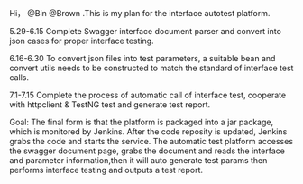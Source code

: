 Hi， @Bin @Brown .This is my plan for the interface autotest platform.

5.29-6.15
Complete Swagger interface document parser and convert into json cases for proper interface testing.

6.16-6.30
To convert json files into test parameters, a suitable bean and convert utils needs to be constructed to match the standard of interface test calls.

7.1-7.15
Complete the process of automatic call of interface test, cooperate with httpclient & TestNG test and generate test report.

Goal: The final form is that the platform is packaged into a jar package, which is monitored by Jenkins. After the code reposity is updated, Jenkins grabs the code and starts the service. The automatic test platform accesses the swagger document page, grabs the document and reads the interface and parameter information,then it will auto generate test params then performs interface testing and outputs a test report.